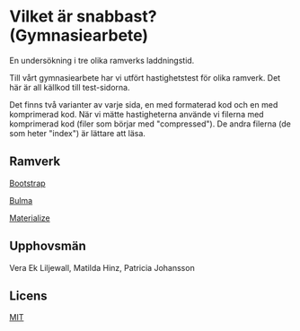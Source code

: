 # Vilket är snabbast? (Gymnasiearbete)
En undersökning i tre olika ramverks laddningstid.

Till vårt gymnasiearbete har vi utfört hastighetstest för olika ramverk. Det här är all källkod till test-sidorna.

Det finns två varianter av varje sida, en med formaterad kod och en med komprimerad kod. När vi mätte hastigheterna använde vi filerna med komprimerad kod (filer som börjar med "compressed"). De andra filerna (de som heter "index") är lättare att läsa.

## Ramverk
[Bootstrap](https://getbootstrap.com/)

[Bulma](https://bulma.io/)

[Materialize](https://materializecss.com/)

## Upphovsmän
Vera Ek Liljewall, Matilda Hinz, Patricia Johansson

## Licens
[MIT](https://choosealicense.com/licenses/mit/)
